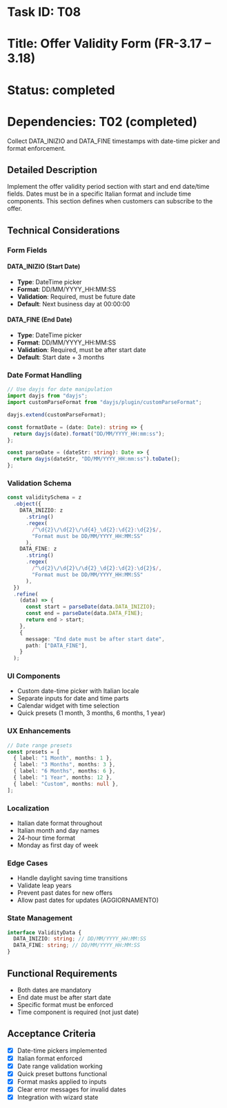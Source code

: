 # Task ID: T08

# Title: Offer Validity Form (FR-3.17 – 3.18)

# Status: completed

# Dependencies: T02 (completed)

Collect DATA_INIZIO and DATA_FINE timestamps with date-time picker and format enforcement.

## Detailed Description

Implement the offer validity period section with start and end date/time fields. Dates must be in a specific Italian format and include time components. This section defines when customers can subscribe to the offer.

## Technical Considerations

### Form Fields

#### DATA_INIZIO (Start Date)

- **Type**: DateTime picker
- **Format**: DD/MM/YYYY_HH:MM:SS
- **Validation**: Required, must be future date
- **Default**: Next business day at 00:00:00

#### DATA_FINE (End Date)

- **Type**: DateTime picker
- **Format**: DD/MM/YYYY_HH:MM:SS
- **Validation**: Required, must be after start date
- **Default**: Start date + 3 months

### Date Format Handling

```typescript
// Use dayjs for date manipulation
import dayjs from "dayjs";
import customParseFormat from "dayjs/plugin/customParseFormat";

dayjs.extend(customParseFormat);

const formatDate = (date: Date): string => {
  return dayjs(date).format("DD/MM/YYYY_HH:mm:ss");
};

const parseDate = (dateStr: string): Date => {
  return dayjs(dateStr, "DD/MM/YYYY_HH:mm:ss").toDate();
};
```

### Validation Schema

```typescript
const validitySchema = z
  .object({
    DATA_INIZIO: z
      .string()
      .regex(
        /^\d{2}\/\d{2}\/\d{4}_\d{2}:\d{2}:\d{2}$/,
        "Format must be DD/MM/YYYY_HH:MM:SS"
      ),
    DATA_FINE: z
      .string()
      .regex(
        /^\d{2}\/\d{2}\/\d{2}_\d{2}:\d{2}:\d{2}$/,
        "Format must be DD/MM/YYYY_HH:MM:SS"
      ),
  })
  .refine(
    (data) => {
      const start = parseDate(data.DATA_INIZIO);
      const end = parseDate(data.DATA_FINE);
      return end > start;
    },
    {
      message: "End date must be after start date",
      path: ["DATA_FINE"],
    }
  );
```

### UI Components

- Custom date-time picker with Italian locale
- Separate inputs for date and time parts
- Calendar widget with time selection
- Quick presets (1 month, 3 months, 6 months, 1 year)

### UX Enhancements

```typescript
// Date range presets
const presets = [
  { label: "1 Month", months: 1 },
  { label: "3 Months", months: 3 },
  { label: "6 Months", months: 6 },
  { label: "1 Year", months: 12 },
  { label: "Custom", months: null },
];
```

### Localization

- Italian date format throughout
- Italian month and day names
- 24-hour time format
- Monday as first day of week

### Edge Cases

- Handle daylight saving time transitions
- Validate leap years
- Prevent past dates for new offers
- Allow past dates for updates (AGGIORNAMENTO)

### State Management

```typescript
interface ValidityData {
  DATA_INIZIO: string; // DD/MM/YYYY_HH:MM:SS
  DATA_FINE: string; // DD/MM/YYYY_HH:MM:SS
}
```

## Functional Requirements

- Both dates are mandatory
- End date must be after start date
- Specific format must be enforced
- Time component is required (not just date)

## Acceptance Criteria

- [x] Date-time pickers implemented
- [x] Italian format enforced
- [x] Date range validation working
- [x] Quick preset buttons functional
- [x] Format masks applied to inputs
- [x] Clear error messages for invalid dates
- [x] Integration with wizard state

